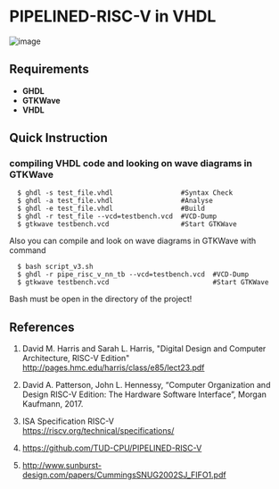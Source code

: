 # PIPELINED-RISC-V in VHDL

![image](https://github.com/Seb1Bastian/PIPELINED-RISC-V-EXTENSION/blob/main/RISC-V_with_Extension.png)

## Requirements
* **GHDL**
* **GTKWave**
* **VHDL**

## Quick Instruction

### compiling VHDL code and looking on wave diagrams in GTKWave

      $ ghdl -s test_file.vhdl                 #Syntax Check  
      $ ghdl -a test_file.vhdl                 #Analyse  
      $ ghdl -e test_file.vhdl                 #Build   
      $ ghdl -r test_file --vcd=testbench.vcd  #VCD-Dump  
      $ gtkwave testbench.vcd                  #Start GTKWave  

Also you can compile and look on wave diagrams in GTKWave with command  
  
      $ bash script_v3.sh
      $ ghdl -r pipe_risc_v_nn_tb --vcd=testbench.vcd  #VCD-Dump  
      $ gtkwave testbench.vcd                          #Start GTKWave
      
Bash must be open in the directory of the project!
 

## References

1. David M. Harris and Sarah L. Harris, "Digital Design and Computer Architecture, RISC-V Edition"  
  http://pages.hmc.edu/harris/class/e85/lect23.pdf

2. David A. Patterson, John L. Hennessy, “Computer Organization and Design RISC-V Edition: The Hardware Software Interface”, Morgan Kaufmann, 2017.

3. ISA Specification RISC-V  
  https://riscv.org/technical/specifications/
  
4. https://github.com/TUD-CPU/PIPELINED-RISC-V

5. http://www.sunburst-design.com/papers/CummingsSNUG2002SJ_FIFO1.pdf
 
